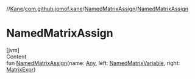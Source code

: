 //[Kane](../../index.md)/[com.github.jomof.kane](../index.md)/[NamedMatrixAssign](index.md)/[NamedMatrixAssign](-named-matrix-assign.md)



# NamedMatrixAssign  
[jvm]  
Content  
fun [NamedMatrixAssign](-named-matrix-assign.md)(name: [Any](https://kotlinlang.org/api/latest/jvm/stdlib/kotlin/-any/index.html), left: [NamedMatrixVariable](../-named-matrix-variable/index.md), right: [MatrixExpr](../-matrix-expr/index.md))  



